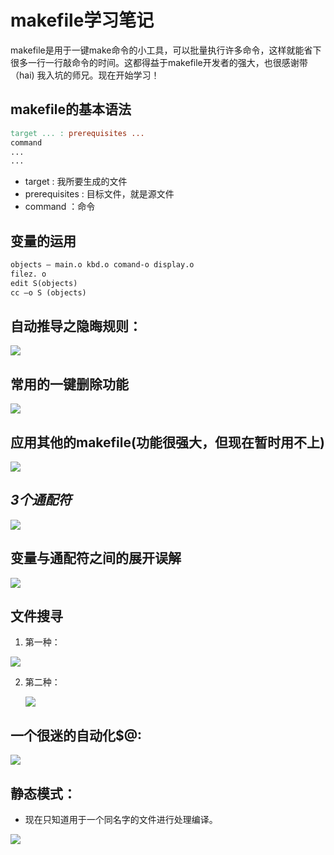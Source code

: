 # makefile学习笔记

makefile是用于一键make命令的小工具，可以批量执行许多命令，这样就能省下很多一行一行敲命令的时间。这都得益于makefile开发者的强大，也很感谢带（hai) 我入坑的师兄。现在开始学习！

## makefile的基本语法

```makefile
target ... : prerequisites ...
command
...
...
```

* target : 我所要生成的文件
* prerequisites : 目标文件，就是源文件
* command ：命令

## 变量的运用

```makefile
objects — main.o kbd.o comand-o display.o 
filez. o 
edit S(objects) 
cc —o S (objects) 
```

##  自动推导之隐晦规则：

![](https://i.loli.net/2020/10/08/jhp6r8VkCoJ7s5y.png)

## 常用的一键删除功能

![](https://i.loli.net/2020/10/08/OSseFbdh3zvuNX2.png)

## 应用其他的makefile(功能很强大，但现在暂时用不上)

![](https://i.loli.net/2020/10/08/L4j1BTFg2YuzOiK.png)



## *3个通配符*

![](https://i.loli.net/2020/10/08/1zW7wjhTn4l6AbY.png)

## 变量与通配符之间的展开误解

![](https://i.loli.net/2020/10/08/P26ueFrlWf4I3OV.png)



## 文件搜寻

1. 第一种：

![](https://i.loli.net/2020/10/08/CBq1W2IkzfYgmoF.png)

2. 第二种：

   ![](https://i.loli.net/2020/10/08/CNx3cermYRtS2Bj.png)

## 一个很迷的自动化$@:

![](https://i.loli.net/2020/10/08/bzDfC36NAjldvrs.png)



## 静态模式：

* 现在只知道用于一个同名字的文件进行处理编译。

![](https://i.loli.net/2020/10/08/vpRMSNkTfxlX26K.png)